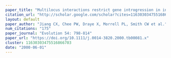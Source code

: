 ```yaml
---
paper_title: "Multilocus interactions restrict gene introgression in interspecific populations of <i>polyploid Gossypium</i> (cotton)"
citation_url: "http://scholar.google.com/scholar?cites=11630303475516866703&as_sdt=5,24&sciodt=0,24&hl=en"
layout: default
paper_author: "Jiang CX, Chee PW, Draye X, Morrell PL, Smith CW et al."
num_citations: "175"
paper_journal: "Evolution 54: 798-814"
paper_url: "https://doi.org/10.1111/j.0014-3820.2000.tb00081.x"
cluster: 11630303475516866703
date: "2000-06-01"
---
```

